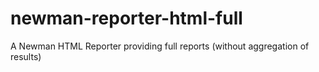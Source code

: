 # newman-reporter-html-full
A Newman HTML Reporter providing full reports (without aggregation of results)
